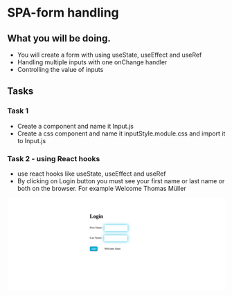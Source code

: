 # SPA-form handling

## What you will be doing.

- You will create a form with using useState, useEffect and useRef
- Handling multiple inputs with one onChange handler
- Controlling the value of inputs

## Tasks

### Task 1

- Create a component and name it Input.js
- Create a css component and name it inputStyle.module.css and import it to Input.js

### Task 2 - using React hooks

- use react hooks like useState, useEffect and useRef
- By clicking on Login button you must see your first name or last name or both on the browser. For example Welcome Thomas Müller

![alt text](image/form-handler.png)
